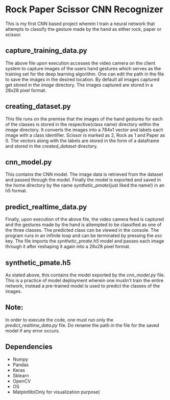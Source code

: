 # Rock Paper Scissor CNN Recognizer
This is my first CNN based project wherein I train a neural network that attempts to classify the gesture made by the hand as either rock, paper or scissor.

## capture_training_data.py
The above file upon execution accesses the video camera on the client system to capture images of the users hand gestures which serves as the training set for the deep learning algorithm. One can edit the path in the file to save the images in the desired location. By default all images captured get stored in the *image* directory. The images captured are stored in a 28x28 pixel format.

## creating_dataset.py
This file runs on the premise that the images of the hand gestures for each of the classes is stored in the respective(class name) directory within the *image* directory. It converts the images into a 784x1 vector and labels each image with a class identifier. Scissor is marked as 2, Rock as 1 and Paper as 0. The vectors along with the labels are stored in the form of a dataframe and stored in the *created_dataset* directory.

## cnn_model.py
This contains the CNN model. The image data is retrieved from the dataset and passed through the model. Finally the model is exported and saved in the home directory by the name *synthetic_pmate*(just liked the name!) in an h5 format.

## predict_realtime_data.py
Finally, upon execution of the above file, the video camera feed is captured and the gestures made by the hand is attempted to be classified as one of the three classes. The predicted class can be viewed in the console. The program runs in an infinite loop and can be terminated by pressing the *esc* key. The file imports the *synthetic_pmate.h5* model and passes each image through it after reshaping it again into a 28x28 pixel format.

## synthetic_pmate.h5
As stated above, this contains the model exported by the *cnn_model.py* file. This is a practice of model deployment wherein one mustn't train the entire network, instead a pre-trained model is used to predict the classes of the images.

## Note:
In order to execute the code, one must run only the *predict_realtime_data.py* file. Do rename the path in the file for the saved model if any error occurs.

## Dependencies
- Numpy
- Pandas
- Keras
- Sklearn
- OpenCV
- OS
- Matplotlib(Only for visualization purpose)
